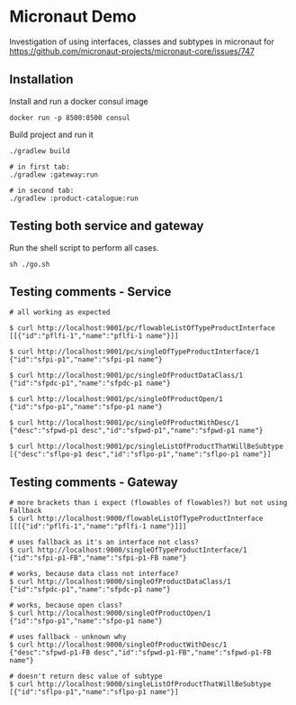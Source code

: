 # Micronaut Demo

Investigation of using interfaces, classes and subtypes in micronaut for
https://github.com/micronaut-projects/micronaut-core/issues/747

## Installation

Install and run a docker consul image

    docker run -p 8500:8500 consul

Build project and run it

    ./gradlew build
    
    # in first tab:
    ./gradlew :gateway:run
    
    # in second tab:
    ./gradlew :product-catalogue:run

## Testing both service and gateway

Run the shell script to perform all cases.

    sh ./go.sh

## Testing comments - Service

    # all working as expected

    $ curl http://localhost:9001/pc/flowableListOfTypeProductInterface
    [[{"id":"pflfi-1","name":"pflfi-1 name"}]]

    $ curl http://localhost:9001/pc/singleOfTypeProductInterface/1
    {"id":"sfpi-p1","name":"sfpi-p1 name"}
    
    $ curl http://localhost:9001/pc/singleOfProductDataClass/1
    {"id":"sfpdc-p1","name":"sfpdc-p1 name"}
    
    $ curl http://localhost:9001/pc/singleOfProductOpen/1
    {"id":"sfpo-p1","name":"sfpo-p1 name"}
    
    $ curl http://localhost:9001/pc/singleOfProductWithDesc/1
    {"desc":"sfpwd-p1 desc","id":"sfpwd-p1","name":"sfpwd-p1 name"}
    
    $ curl http://localhost:9001/pc/singleListOfProductThatWillBeSubtype
    [{"desc":"sflpo-p1 desc","id":"sflpo-p1","name":"sflpo-p1 name"}]
    
## Testing comments - Gateway

    # more brackets than i expect (flowables of flowables?) but not using Fallback   
    $ curl http://localhost:9000/flowableListOfTypeProductInterface
    [[[{"id":"pflfi-1","name":"pflfi-1 name"}]]]

    # uses fallback as it's an interface not class?
    $ curl http://localhost:9000/singleOfTypeProductInterface/1
    {"id":"sfpi-p1-FB","name":"sfpi-p1-FB name"}
    
    # works, because data class not interface?
    $ curl http://localhost:9000/singleOfProductDataClass/1
    {"id":"sfpdc-p1","name":"sfpdc-p1 name"}
    
    # works, because open class?
    $ curl http://localhost:9000/singleOfProductOpen/1
    {"id":"sfpo-p1","name":"sfpo-p1 name"}
    
    # uses fallback - unknown why
    $ curl http://localhost:9000/singleOfProductWithDesc/1
    {"desc":"sfpwd-p1-FB desc","id":"sfpwd-p1-FB","name":"sfpwd-p1-FB name"}

    # doesn't return desc value of subtype
    $ curl http://localhost:9000/singleListOfProductThatWillBeSubtype
    [{"id":"sflpo-p1","name":"sflpo-p1 name"}]